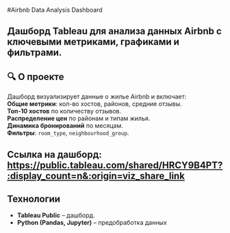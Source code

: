 #Airbnb Data Analysis Dashboard

## **Дашборд Tableau** для анализа данных Airbnb с ключевыми метриками, графиками и фильтрами.

## **🔍 О проекте**  
Дашборд визуализирует данные о жилье Airbnb и включает:  
**Общие метрики**: кол-во хостов, районов, средние отзывы.  
**Топ-10 хостов** по количеству отзывов.  
**Распределение цен** по районам и типам жилья.  
**Динамика бронирований** по месяцам.  
**Фильтры**: `room_type`, `neighbourhood_group`.  

## Ссылка на дашборд: https://public.tableau.com/shared/HRCY9B4PT?:display_count=n&:origin=viz_share_link

## **Технологии**  
- **Tableau Public** – дашборд.  
- **Python (Pandas, Jupyter)** – предобработка данных
